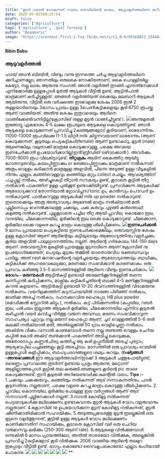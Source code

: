 ```yaml
---
title: "ഇനി വരാൻ പോകുന്നത് സ്വയം തൊഴിലിന്റെ കാലം, ആടുവളർത്തലിനെ കുറിച്ച് അറിയാം"
date: 2020-05-02T09:25:54
draft: false
categories: ["Agriculture"]
tags: ['agriculture', 'goat farming']
author: "Beaumaris"
image: "https://scontent.ftrv1-1.fna.fbcdn.net/v/t1.0-9/95568823_1564842790336314_4903972115016843264_o.jpg?_nc_cat=105&_nc_sid=b9115d&_nc_ohc=Wwh_dMBdNU8AX8rHSqr&_nc_ht=scontent.ftrv1-1.fna&oh=0e58cfee162a8b64d377500fc4a08bf1&oe=5ED2BD5D"
---
```


**Bibin Babu**

### **ആടുവളർത്തൽ**

ഹായ് ഞാൻ ബിബിൻ, വീണ്ടും വന്നു ഇന്നത്തെ ചർച്ച ആടുവളർത്തലിനെ ക്കുറിച്ചാണല്ലോ, ഞാനതിലും ഒരുകൈ നോക്കിയതാണ്, കൈ പൊള്ളിയില്ല കേട്ടോ, നല്ല ലാഭം ആരുന്നു സംഗതി. ഞാൻ വളർത്തി തുടങ്ങി എന്നതിനേക്കാൾ എനിക്കോർമ്മ ഉള്ളപ്പോൾ മുതൽ ആടുകൾ വീട്ടിൽ ഉണ്ട്, ആട്ടിൻപാൽ മാത്രമാണ് കുടിച്ചിട്ടുള്ളത്. ഞങ്ങൾ വളർത്തിയത് ഒക്കെയും മലബാറി ആടുകൾ ആയിരുന്നു, വീട്ടിൽ ഒരു വർഷത്തെ ഇടവേളക്കു ശേഷം 2008 ഇൽ 2 തള്ളയാടിനെയും 3മാസം പ്രായം ഉള്ള 3പെൺകുട്ടികളെയും കൂടി 6750 രൂപയ്ക്കു ആണ് വാങ്ങിയത്. അതിനു ശേഷം ഇതുവരെയും ആടിനെ വാങ്ങിക്കേണ്ടിവന്നിട്ടില്ല(ക്രോസിങ് നുള്ള മുട്ടൻ വാങ്ങിച്ചിട്ടുണ്ട് ). ![](https://scontent.ftrv1-1.fna.fbcdn.net/v/t1.0-9/95655698_1564843027002957_3715472591683584000_n.jpg?_nc_cat=107&_nc_sid=b9115d&_nc_ohc=6yErW3r8do0AX_hqLAk&_nc_ht=scontent.ftrv1-1.fna&oh=8a8c4d3b3e04894d8e6d3715bb6c73f1&oe=5ED2D7C3)അന്നുമുതൽ ഇങ്ങോട്ടു ഏകദേശം 4-5 ലക്ഷം രൂപയുടെ ആടുകളെ കൊടുത്തിട്ടുണ്ട്. ഞാൻ ആടുകളെ കൊടുക്കുന്നത് പ്രസവിച്ചു 2കുഞ്ഞുങ്ങളോട് കൂടിയാണ്, ഓരോന്നിനും 11000-13000 രൂപവിലക്കു (1-1.5 ലിറ്റർ milk കിട്ടുന്നവയാണ് ഓരോന്നും )ആണ് കൊടുക്കുന്നത്. കൂടുതലും പെട്ടകുട്ടികൾ(female) ആണ് ഉണ്ടാകാറു, മുട്ടൻ (male) ആണെങ്കിലും വലുതാക്കി മാത്രമേ കൊടുക്കാറുള്ളു, പക്ഷെ അവയെ ഇണചേർക്കാൻ ഉപയോഗിക്കാറില്ല(ഇൻ്‌ബ്രീഡിങ് ഒഴിവാക്കാൻ ). അവർക്കും 7000-9000 രൂപ വിലകിട്ടാറുണ്ട്. **തീറ്റക്രമം** ആടിന് കൈത്തീറ്റ ആയിട്ടു ഗോതമ്പുതവിടും കടലപ്പിണ്ണാക്കും or തേങ്ങാപ്പിണ്ണാക്കും മാത്രമാണ് നൽകുന്നത്. അതും വെള്ളം കുടിക്കാൻ മാത്രമുള്ള അളവിൽ, പിന്നെ അടുത്ത് ഉള്ള വീടുകളിൽ നിന്നും എല്ലാം കഞ്ഞിവെള്ളവും കഞ്ഞിയും മറ്റും collect ചെയ്യും. ആവശ്യത്തിന് പച്ചപ്പുല്ല് നൽകും, അഴിച്ചുകെട്ടി തീറ്റാൻ സൗകര്യം ഉണ്ട്, കൂടാതെ കൂട്ടിൽ തീറ്റ നൽകാൻ പാകത്തിന് ഉള്ള പുൽക്കൂട് ഉണ്ടാക്കിയിട്ടുണ്ട്. പ്രസവിക്കുന്ന ആടുകൾക്ക് ആരോഗ്യക്കുറവ് തോന്നിയാൽ ഗ്രോവിപ്ലസ്‌ tonic ഉം, കാൽസ്യം പൌഡർ ഉം നൽകാറുണ്ട്. പാൽകുറവുള്ള ആടുകൾക്ക് milk up powder നൽകാറുണ്ട്. ഇതൊക്കെയും അത്ര അത്യാവശ്യം ആണേൽ മാത്രം നൽകിയാൽ മതി. പുല്ലിനൊപ്പം വേനൽക്കാലത്തു ചക്കയും, ചക്ക കുരുവും പുഴുങ്ങി കരിന്തൊലി കളഞ്ഞു നൽകാറുണ്ട്. പുല്ലുകൂടാതെ പച്ചില തീറ്റ ആയി പ്ലാവില, കൊക്കോ ഇല, വാഴയില, ചീമക്കൊന്നയില, മുരിക്കിന്റെ ഇല ഒക്കെ കൊടുക്കാറുണ്ട്. ചീമക്കൊന്ന, മുരിക്കില ഒക്കെ വളരെ കുറച്ചു മാത്രം കൊടുത്തു ശീലിപ്പിക്കണം. **![](https://scontent.ftrv1-1.fna.fbcdn.net/v/t1.0-9/95740487_1564843057002954_5571598422965747712_n.jpg?_nc_cat=108&_nc_sid=b9115d&_nc_ohc=CE9HI-5lLdUAX8MDkGI&_nc_ht=scontent.ftrv1-1.fna&oh=9a246c02115a39346591a60903004859&oe=5ED35CDC)ഇണചേർക്കൽ** 9 മാസം പ്രായമായ പെട്ടകുട്ടിയെ ഇണചേർക്കാമെങ്കിലും, ഒരുവയസ്സിനു ശേഷം ഉള്ള ക്രോസിങ് ആണ് ആടിന്റേയും കുട്ടിയുടെയും ആരോഗ്യത്തിനും വളർച്ചക്കും കൂടിയ അളവിൽ പാലുല്പാദനത്തിനും നല്ലത്. ആടിന്റെ ഗർഭകാലം 144-150 days ആണ്. ഒരുവയസ്സിനു മുകളിൽ പ്രായമുള്ള മുട്ടനാടിനെ ആണ് ക്രോസിങ് നു ഉപയോഗിക്കേണ്ടത്, പെട്ടയും മുട്ടനും തമ്മിൽ യാതൊരുവിധ രക്തബന്ധവും പാടില്ല. അത് next ജനറേഷൻന്റെ വളർച്ചയെയും ആരോഗ്യത്തെയും ബാധിക്കും, കുട്ടികൾക്ക് അംഗവൈകല്യമോ, മരണമോ സംഭവിക്കാൻ കാരണമാകും. ഒരു പ്രസവം കഴിഞ്ഞു 3.5-5 മാസത്തിനുള്ളിൽ ആടിനെ വീണ്ടും ഇണചേർക്കാം. **![](https://scontent.ftrv1-1.fna.fbcdn.net/v/t1.0-9/95561725_1564843093669617_619741124860313600_n.jpg?_nc_cat=104&_nc_sid=b9115d&_nc_ohc=9bUz0X6jdQcAX8BafO4&_nc_ht=scontent.ftrv1-1.fna&oh=4e3c1782637c50317e0f286266bd5d29&oe=5ED1715D)രോഗം - മരുന്നുകൾ** ആട്ടിൻകുട്ടി ഉണ്ടായി അരമണിക്കൂറിനുള്ളിൽ തന്നെ കന്നിപ്പാൽ കുടിപ്പിക്കണം, മാക്സിമം കുട്ടികുടിച്ചതിന്റെ ബാക്കി 4-5 മണിക്കൂറിനുള്ളിൽ കറന്നു കളയണം. ആട്ടിൻകുട്ടി ഉണ്ടായി 10-20 ദിവസത്തിനുള്ളിൽ വിരാമരുന്നു നൽകണം. വയറിളക്കത്തിന് കട്ടന്ചായയിൽ നാരങ്ങ പിഴിഞ്ഞ് നൽകാം, ജാതിക്ക അരച്ച് നൽകാം, ദഹനക്കുറവിനു ഹൈപ്പോ, HB plus powder (മെഡിക്കൽ സ്റ്റോറിൽ കിട്ടും ), നൽകാം. കട്ട് പിടിക്കുന്നതിനു (കപ്പയില, റബർ ഇല, പരിചയം ഇല്ലാത്ത ആടുകൾ മുരിക്കില, ചീമക്കൊന്നയില എന്നിവ കൂടുതൽ കഴിച്ചാൽ വയർ കമ്പിച്ചു വീർത്തു വരുന്ന അവസ്ഥ, മരണം സംഭവിക്കാവുന്ന സാഹചര്യം) ഏറ്റവും നല്ല മരുന്ന് ഹൈപ്പോ ആണ്, ചൂട് വെള്ളത്തിൽ 5-6 തരി കലക്കി നൽകിയാൽ മതി, അതില്ലെങ്കിൽ 50 ഗ്രാം വെളിച്ചെണ്ണ നൽകാം. അകിടിനു വീക്കം വന്നാൽ കാണുമ്പോൾ തന്നെ നല്ല തണുത്ത വെള്ളം ചെറിയ കപ്പിൽ കോരി അകിട് തണുക്കാൻ പാകത്തിന് അടിച്ചു കൊടുക്കുക, അതോടൊപ്പം കണ്ണൻചിരട്ട കത്തിച്ചു ആ കരി ഉപ്പുനീരിൽ അരച്ച് പുരട്ടാം, ആര്യവേപ്പില പച്ചമഞ്ഞളും കൂട്ടി അരച്ചിടാം. മാസത്തിൽ ഒരു പ്രാവശ്യം വെയിൽ ഉള്ളപ്പോൾ കുളിപ്പിക്കാം, ബാഹ്യപരാദങ്ങളുടെ ശല്യം കുറയും. **നഷ്ട്ടങ്ങൾ -അനുഭവങ്ങൾ** ഈ ആടുവളർത്താലിന്‌ഇടക്ക് 3 ആടുകൾ ചത്തുപോയിട്ടുണ്ട്, ഒരെണ്ണം പ്രസവത്തെ തുടർന്ന് ഉണ്ടായ പ്രശ്നം ആരുന്നു, മറ്റൊന്ന് ആളില്ലാത്തപ്പോൾ കൂട്ടിൽ തല കുരുങ്ങി.ഞങ്ങളുടെ കൂടിന്റെ pic താഴെ കൊടുക്കുന്നുണ്ട്. ഇനി കൂടുതൽ അറിയേണ്ടവർക്കു കമന്റിൽ വരാം. **Tips :-** 1.ചക്കയും ചക്കക്കുരുവും, കഞ്ഞിയും നൽകുന്നത് ആട് നന്നാകുന്നതിനും, പാൽ കൂടുന്നതിനും നല്ലതാണ്, പക്ഷെ വളരെ കുറച്ചു മാത്രം കൊടുത്തു ശീലിപ്പിക്കണം. 2\. പ്ലാവില, കൊന്നയില, മുരിക്കില പോലുള്ള ഇല വർഗ്ഗങ്ങൾ ആണ് ആട് നന്നാവാൻ പുല്ലിനേക്കാൾ നല്ലത്. 3.നാടൻ കോഴിമുട്ട നൽകുന്നത് പെട്ടയാടുകൾക്കു മഥിലക്ഷണം ഉണ്ടാകുവാനും മുട്ടൻ ആടുകൾ വേഗം വളരുവാനും നല്ലതാണ്. 4.ക്രോസിങ് നു ഉപയോഗിക്കുന്ന മുട്ടന് കോഴിമുട്ട നൽകുന്നത്, മുട്ടൻ ഷീണിക്കാതിരിക്കാൻ സഹായിക്കും. 5.അടുത്തപ്രദേശത്തു മുട്ടൻ ഇല്ലെങ്കിൽ ഒരു മുട്ടനെ വളർത്തുന്നത്, കൂട്ടിൽ ഉള്ള ആടുകൾ വേഗം മഥിലക്ഷണം കാണിക്കുന്നതിന് സഹായിക്കും, കൂടാതെ ക്രോസിങ് വഴി ഒരു ചെറിയ വരുമാനവും ലഭിക്കും (250-300 ആണ് rate). 6.ആടുകളെ വിൽക്കുമ്പോൾ ഒന്നുകിൽ 6 മാസം പ്രായത്തിലോ, അതിൽ താഴെയോ വിൽക്കുക, അല്ലെങ്കിൽ പ്രസവിച്ചു 2കുട്ടികളോട് കൂടി വിൽക്കുക. 2008 വാങ്ങിയ ആടിന്റെ തലമുറ ഇപ്പോഴും വീട്ടിൽ ഉണ്ട്. ഭാഗ്യം കൊണ്ടോ ദൈവകൃപകൊണ്ടോ എല്ലാം ഭംഗിയായി പോകുന്നു. ![](https://scontent.ftrv1-1.fna.fbcdn.net/v/t1.0-9/95699472_1564842487003011_6456534313562275840_n.jpg?_nc_cat=111&_nc_sid=b9115d&_nc_ohc=b88RsoDl07UAX_XU0y2&_nc_ht=scontent.ftrv1-1.fna&oh=1e10277077699dc0590d63eb30adec23&oe=5ED46B0F) ![](https://scontent.ftrv1-1.fna.fbcdn.net/v/t1.0-9/95586702_1564842620336331_3735429702685294592_n.jpg?_nc_cat=103&_nc_sid=b9115d&_nc_ohc=dXRJH7bWekoAX_ZDyvR&_nc_ht=scontent.ftrv1-1.fna&oh=45d6d8448c09d93234ece7318271309a&oe=5ED4A961) ![](https://scontent.ftrv1-1.fna.fbcdn.net/v/t1.0-9/95096996_1564842650336328_3260961379846193152_n.jpg?_nc_cat=109&_nc_sid=b9115d&_nc_ohc=pvXwM07mxNIAX8uiDwu&_nc_ht=scontent.ftrv1-1.fna&oh=a5f402358a42806a266bb06bfc3afc31&oe=5ED12FFB) ![](https://scontent.ftrv1-1.fna.fbcdn.net/v/t1.0-9/95492094_1564842687002991_5617427527900332032_n.jpg?_nc_cat=110&_nc_sid=b9115d&_nc_ohc=ETGKLGK56RYAX-o_02X&_nc_ht=scontent.ftrv1-1.fna&oh=22278454cc08b6bb28f23b3ea175768a&oe=5ED32A4B) ![](https://scontent.ftrv1-1.fna.fbcdn.net/v/t1.0-9/95535052_1564842757002984_4234999051352801280_n.jpg?_nc_cat=107&_nc_sid=b9115d&_nc_ohc=p37eXr8zBmwAX_HTKNo&_nc_ht=scontent.ftrv1-1.fna&oh=f75cf3d99d9bf0c5ee0971a2234108ab&oe=5ED35D25) ![](https://scontent.ftrv1-1.fna.fbcdn.net/v/t1.0-9/95615668_1564842917002968_8114096522485825536_n.jpg?_nc_cat=108&_nc_sid=b9115d&_nc_ohc=RqHx3vEjwdQAX9si62_&_nc_ht=scontent.ftrv1-1.fna&oh=fb00a4622eaca45e24dcc36e595690c6&oe=5ED2BB77) ![](https://scontent.ftrv1-1.fna.fbcdn.net/v/t1.0-9/95556331_1564842987002961_8873935494812008448_n.jpg?_nc_cat=106&_nc_sid=b9115d&_nc_ohc=Lbme-g8hjJYAX_CfhtS&_nc_ht=scontent.ftrv1-1.fna&oh=1fe5c98e1a56afeaab6c730666d3df7e&oe=5ED19475) **
